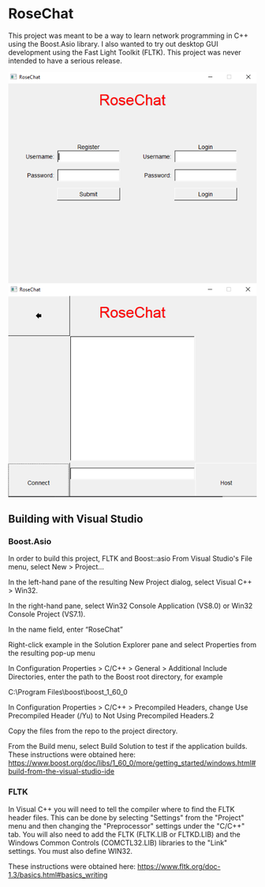# RoseChat
This project was meant to be a way to learn network programming in C++ using the Boost.Asio library.  I also wanted to try out desktop GUI development using the Fast Light Toolkit (FLTK).  This project was never intended to have a serious release.

![Demo1](rc1.PNG)
![Demo2](rc2.PNG)

## Building with Visual Studio
### Boost.Asio
In order to build this project, FLTK and Boost::asio
From Visual Studio's File menu, select New > Project…

In the left-hand pane of the resulting New Project dialog, select Visual C++ > Win32.

In the right-hand pane, select Win32 Console Application (VS8.0) or Win32 Console Project (VS7.1).

In the name field, enter “RoseChat”

Right-click example in the Solution Explorer pane and select Properties from the resulting pop-up menu

In Configuration Properties > C/C++ > General > Additional Include Directories, enter the path to the Boost root directory, for example

C:\Program Files\boost\boost_1_60_0

In Configuration Properties > C/C++ > Precompiled Headers, change Use Precompiled Header (/Yu) to Not Using Precompiled Headers.2

Copy the files from the repo to the project directory.

From the Build menu, select Build Solution to test if the application builds.
These instructions were obtained here: https://www.boost.org/doc/libs/1_60_0/more/getting_started/windows.html#build-from-the-visual-studio-ide

### FLTK
In Visual C++ you will need to tell the compiler where to find the FLTK header files. This can be done by selecting "Settings" from the "Project" menu and then changing the "Preprocessor" settings under the "C/C++" tab. You will also need to add the FLTK (FLTK.LIB or FLTKD.LIB) and the Windows Common Controls (COMCTL32.LIB) libraries to the "Link" settings. You must also define WIN32.

These instructions were obtained here: https://www.fltk.org/doc-1.3/basics.html#basics_writing
